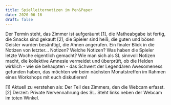 ```yaml
---
title: Spielleiternotizen im Pen&Paper
date: 2020-06-16
draft: false
---
```

Der Termin steht, das Zimmer ist aufgeräumt [1], die Matheabgabe ist fertig, die Snacks sind gekauft [2], die Spieler 
sind heiß, die guten und bösen Geister wurden besänftigt, die Ahnen angerufen. Ein finaler Blick in die Notizen von 
letzter... Notizen? Welche Notizen? Was haben die Spieler letzte Woche eigentlich gemacht?
Wie man sich als SL sinnvoll Notizen macht, die kollektive Amnesie vermeidet und überprüft, ob die Helden wirklich - 
wie sie behaupten - das Schwert der Legendären Awesomeness gefunden haben, das möchten wir beim nächsten Monatstreffen 
im Rahmen eines Workshops mit euch diskutieren!

[1] Aktuell zu verstehen als: Der Teil des Zimmers, den die Webcam erfasst.  
[2] Derzeit: Private Nervennahrung des SL. Steht links neben der Webcam im toten Winkel.

